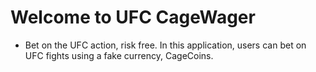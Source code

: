 # Welcome to UFC CageWager
 - Bet on the UFC action, risk free.
In this application, users can bet on UFC fights using a fake currency, CageCoins.
